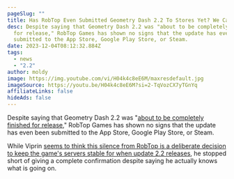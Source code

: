 ```yaml
---
pageSlug: ""
title: Has RobTop Even Submitted Geometry Dash 2.2 To Stores Yet? We Cannot Tell
desc: Despite saying that Geometry Dash 2.2 was "about to be completely finished
  for release," RobTop Games has shown no signs that the update has even been
  submitted to the App Store, Google Play Store, or Steam.
date: 2023-12-04T08:12:32.884Z
tags:
  - news
  - "2.2"
author: moldy
image: https://img.youtube.com/vi/H04k4c8eE6M/maxresdefault.jpg
imageSource: https://youtu.be/H04k4c8eE6M?si=2-TqVozCX7yTGnYq
affiliateLinks: false
hideAds: false
---
```

Despite saying that Geometry Dash 2.2 was "[about to be completely finished for release](/posts/geometry-dash-2-2-is-finished-release-scheduled-for-early-december/)," RobTop Games has shown no signs that the update has even been submitted to the App Store, Google Play Store, or Steam.

While Viprin [seems to think this silence from RobTop is a deliberate decision to keep the game's servers stable for when update 2.2 releases](/posts/robtop-will-release-geometry-dash-2-2-with-no-warning/), he stopped short of giving a complete confirmation despite saying he actually knows what is going on.